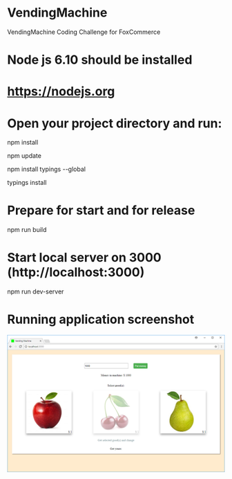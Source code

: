 # VendingMachine
VendingMachine Coding Challenge for FoxCommerce

# Node js 6.10 should be installed
# https://nodejs.org

# Open your project directory and run:
npm install

npm update

npm install typings --global

typings install

# Prepare for start and for release
npm run build

# Start local server on 3000 (http://localhost:3000)
npm run dev-server

# Running application screenshot
![running-app](https://raw.githubusercontent.com/vyemialyanchyk/VendingMachine/master/running-app-example.png)
